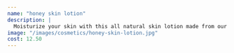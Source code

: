 ```yaml
---
name: "honey skin lotion"
description: |
  Moisturize your skin with this all natural skin lotion made from our pure goldenrod honey, almond essential oil, virgin coconut oil, shea butter, sweet almond oil and our all natural beeswax pellets.
image: "/images/cosmetics/honey-skin-lotion.jpg"
cost: 12.50
---
```

